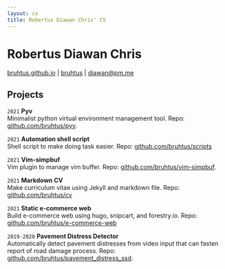 ```yaml
---
layout: cv
title: Robertus Diawan Chris' CV
---
```

# Robertus Diawan Chris

<div id="webaddress">
<i class="fa fa-home"></i> <a href="http://bruhtus.github.io">bruhtus.github.io</a>
|
<i class="fa fa-github"></i> <a href="http://github.com/bruhtus">bruhtus</a>
|
<i class="fa fa-envelope"></i> <a href="mailto:diawan@pm.me">diawan@pm.me</a>
</div>

<!-- ## Description -->
<!-- I am a mathematics graduate with experience in POSIX compliant shell scripting, python scripting, and portrait photography who is looking for enthusiastic team that will provide me with challenging and interesting work that I can learn from and contribute to. -->

## Projects

`2021`
__Pyv__ <br>
Minimalist python virtual environment management tool. Repo: [github.com/bruhtus/pyv](https://github.com/bruhtus/pyv).

`2021`
__Automation shell script__ <br>
Shell script to make doing task easier. Repo: [github.com/bruhtus/scripts](https://github.com/bruhtus/scripts)

`2021`
__Vim-simpbuf__ <br>
Vim plugin to manage vim buffer. Repo: [github.com/bruhtus/vim-simpbuf](https://github.com/bruhtus/vim-simpbuf).

`2021`
__Markdown CV__ <br>
Make curriculum vitae using Jekyll and markdown file. Repo: [github.com/bruhtus/cv](https://github.com/bruhtus/cv)

`2021`
__Static e-commerce web__ <br>
Build e-commerce web using hugo, snipcart, and forestry.io. Repo: [github.com/bruhtus/e-commerce-web](https://github.com/bruhtus/e-commerce-web)

`2019-2020`
__Pavement Distress Detector__ <br>
Automatically detect pavement distresses from video input that can fasten report of road damage process. Repo: [github.com/bruhtus/pavement_distress_ssd](https://github.com/bruhtus/pavement_distress_ssd).

<!-- ## Areas of expertise

* Machine learning
* Data visualisation
* Computer vision -->

<!-- ## Links -->

<!-- <!-1- fa are fontawesome, ai are academicons -1-> -->
<!-- - <i class="fa fa-envelope"></i> <a href="mailto:diawan@pm.me">diawan@pm.me</a><br /> -->
<!-- - <i class="fa fa-github"></i> <a href="http://github.com/bruhtus">bruhtus</a><br /> -->
<!-- - <i class="fa fa-twitter"></i> <a href="http://twitter.com/diawanchris">diawanchris</a><br /> -->
<!-- - <i class="fa fa-linkedin"></i> <a href="https://www.linkedin.com/in/bruhtus/">bruhtus</a> -->

<!-- <!-1- ### Footer -->

<!-- Last updated: May 2013 -1-> -->
